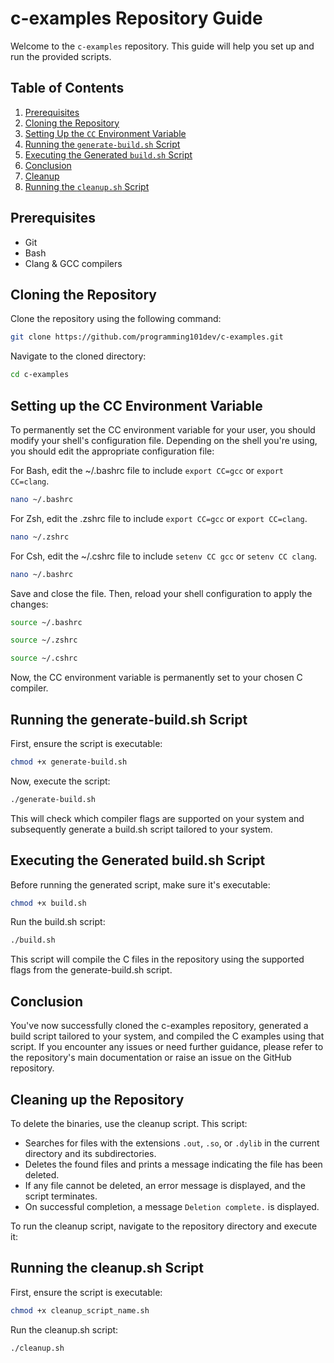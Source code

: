 # c-examples Repository Guide

Welcome to the `c-examples` repository. This guide will help you set up and run the provided scripts.

## **Table of Contents**

1. [Prerequisites](#prerequisites)
2. [Cloning the Repository](#cloning-the-repository)
3. [Setting Up the `CC` Environment Variable](#setting-up-the-cc-environment-variable)
4. [Running the `generate-build.sh` Script](#running-the-generate-buildsh-script)
5. [Executing the Generated `build.sh` Script](#executing-the-generated-buildsh-script)
6. [Conclusion](#conclusion)
7. [Cleanup](#cleaning-up-the-repository)
8. [Running the `cleanup.sh` Script](#running-the-cleanupsh-script)

## **Prerequisites**

- Git
- Bash
- Clang & GCC compilers

## **Cloning the Repository**

Clone the repository using the following command:
```bash
git clone https://github.com/programming101dev/c-examples.git
```
Navigate to the cloned directory:
```bash
cd c-examples
```

## **Setting up the CC Environment Variable**

To permanently set the CC environment variable for your user, you should modify your shell's configuration file. Depending on the shell you're using, you should edit the appropriate configuration file:

For Bash, edit the ~/.bashrc file to include ```export CC=gcc``` or ```export CC=clang```.
```bash
nano ~/.bashrc
```
For Zsh, edit the .zshrc file to include ```export CC=gcc``` or ```export CC=clang```.
```bash
nano ~/.zshrc
```
For Csh, edit the ~/.cshrc file to include ```setenv CC gcc``` or ```setenv CC clang```.
```bash
nano ~/.bashrc
```
Save and close the file. Then, reload your shell configuration to apply the changes:
```bash
source ~/.bashrc
```
```bash
source ~/.zshrc
```
```bash
source ~/.cshrc
```
Now, the CC environment variable is permanently set to your chosen C compiler.

## **Running the generate-build.sh Script**
First, ensure the script is executable:
```bash
chmod +x generate-build.sh
```
Now, execute the script:
```bash
./generate-build.sh
```
This will check which compiler flags are supported on your system and subsequently generate a build.sh script tailored to your system.
## **Executing the Generated build.sh Script**

Before running the generated script, make sure it's executable:
```bash
chmod +x build.sh
```
Run the build.sh script:
```bash
./build.sh
```
This script will compile the C files in the repository using the supported flags from the generate-build.sh script.
## **Conclusion**

You've now successfully cloned the c-examples repository, generated a build script tailored to your system, and compiled the C examples using that script. If you encounter any issues or need further guidance, please refer to the repository's main documentation or raise an issue on the GitHub repository.

## **Cleaning up the Repository**

To delete the binaries, use the cleanup script. This script:

- Searches for files with the extensions `.out`, `.so`, or `.dylib` in the current directory and its subdirectories.
- Deletes the found files and prints a message indicating the file has been deleted.
- If any file cannot be deleted, an error message is displayed, and the script terminates.
- On successful completion, a message `Deletion complete.` is displayed.

To run the cleanup script, navigate to the repository directory and execute it:

## **Running the cleanup.sh Script**

First, ensure the script is executable:
```bash
chmod +x cleanup_script_name.sh
```
Run the cleanup.sh script:

```bash
./cleanup.sh
```